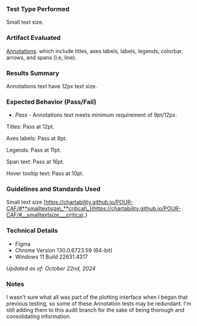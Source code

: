 ### Test Type Performed

Small text size.

### Artifact Evaluated

[Annotations](https://docs.bokeh.org/en/latest/docs/user_guide/basic/annotations.html#): which include titles, axes labels, labels, legends, colorbar, arrows, and spans (i.e, line).

### Results Summary

Annotations text have 12px text size.

### Expected Behavior (Pass/Fail)

- _Pass_ - Annotations text meets minimum requirement of 9pt/12px.

Titles: Pass at 12pt.

Axes labels: Pass at 9pt.

Legends: Pass at 11pt.

Span text: Pass at 16pt.

Hover tooltip text: Pass at 10pt.

<!-- ### Image or Video of Failure
...

### Steps to Reproduce
... -->

### Guidelines and Standards Used

Small text size [https://chartability.github.io/POUR-CAF/#**smalltextsize\_**critical\_](https://chartability.github.io/POUR-CAF/#__smalltextsize___critical_)

<!-- ### Related Evidence
...

### Known or Documented Issues
... -->

### Technical Details

- Figma
- Chrome Version 130.0.6723.59 (64-bit)
- Windows 11 Build 22631.4317

_Updated as of: October 22nd, 2024_

### Notes

I wasn't sure what all was part of the plotting interface when I began that previous testing, so some of these Annotation tests may be redundant. I'm still adding them to this audit branch for the sake of being thorough and consolidating information.
